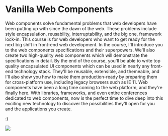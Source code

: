 # **Vanilla Web Components** 

Web components solve fundamental problems that web developers have been putting up with since the dawn of the web. These problems include style encapsulation, reusability, interruptability, and the big one, framework lock-in. This course is for web developers who want to get ready for the next big shift in front-end web development. In the course, I'll introduce you to the web components specifications and their superpowers. We'll also create two high-quality web components which will demonstrate the specifications in detail. By the end of the course, you'll be able to write top quality encapsulated UI components which can be used in nearly any front-end technology stack. They'll be reusable, extensible, and themeable, and I'll also show you how to make them production-ready by preparing them for cross-platform use, including legacy browsers such as IE 11. Web components have been a long time coming to the web platform, and they're finally here. With libraries, frameworks, and even entire conferences dedicated to web components, now is the perfect time to dive deep into this exciting new technology to discover the possibilities they'll open for you and the applications you create.


:)


<img src="https://media.giphy.com/media/xT9IgzoKnwFNmISR8I/giphy.gif">
